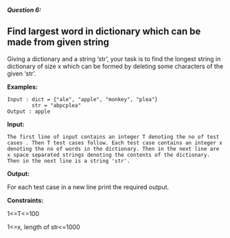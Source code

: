 ***Question 6:***

<h2>Find largest word in dictionary which can be made from given string </h2>

Giving a dictionary and a string ‘str’, your task is to find the longest string in dictionary of size x which can be formed by deleting some characters of the given ‘str’.

**Examples:**
```
Input : dict = {"ale", "apple", "monkey", "plea"}   
        str = "abpcplea"  
Output : apple
```

**Input:**
```
The first line of input contains an integer T denoting the no of test cases . Then T test cases follow. Each test case contains an integer x denoting the no of words in the dictionary. Then in the next line are x space separated strings denoting the contents of the dictionary.  Then in the next line is a string 'str'.
```
**Output:**

For each test case in a new line print the required output.

**Constraints:**

1<=T<=100

1<=x, length of str<=1000
